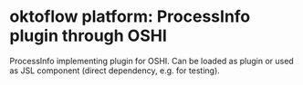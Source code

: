 # oktoflow platform: ProcessInfo plugin through OSHI

ProcessInfo implementing plugin for OSHI. Can be loaded as plugin or used as JSL component (direct dependency, e.g. for testing).
